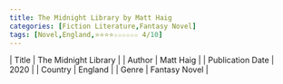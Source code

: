 ```yaml
---
title: The Midnight Library by Matt Haig
categories: [Fiction Literature,Fantasy Novel]
tags: [Novel,England,⭐⭐⭐⭐☆☆☆☆☆☆ 4/10]
---     
```

| Title | The Midnight Library  |
| Author |  Matt Haig  |
| Publication Date | 2020   |
| Country | England |
| Genre | Fantasy Novel  |
        